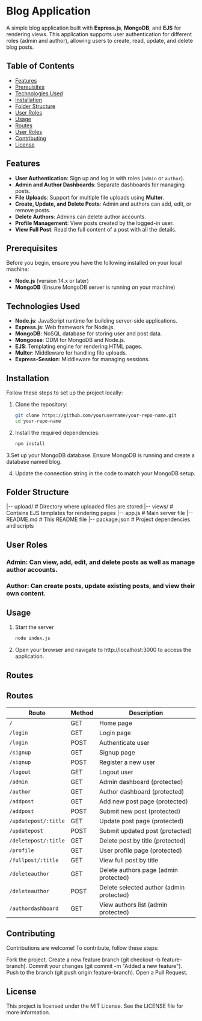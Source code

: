# Blog Application

A simple blog application built with **Express.js**, **MongoDB**, and **EJS** for rendering views. This application supports user authentication for different roles (admin and author), allowing users to create, read, update, and delete blog posts.

## Table of Contents

- [Features](#features)
- [Prereuisites](#prerequisites)
- [Technologies Used](#technologies-used)
- [Installation](#installation)
- [Folder Structure](#folder-structure)
- [User Roles](#user-roles)
- [Usage](#usage)
- [Routes](#routes)
- [User Roles](#user-roles)
- [Contributing](#contributing)
- [License](#license)

## Features
- **User Authentication**: Sign up and log in with roles (`admin` or `author`).
- **Admin and Author Dashboards**: Separate dashboards for managing posts.
- **File Uploads**: Support for multiple file uploads using **Multer**.
- **Create, Update, and Delete Posts**: Admin and authors can add, edit, or remove posts.
- **Delete Authors**: Admins can delete author accounts.
- **Profile Management**: View posts created by the logged-in user.
- **View Full Post**: Read the full content of a post with all the details.

## Prerequisites
Before you begin, ensure you have the following installed on your local machine:
- **Node.js** (version 14.x or later)
- **MongoDB** (Ensure MongoDB server is running on your machine)

## Technologies Used

- **Node.js**: JavaScript runtime for building server-side applications.
- **Express.js**: Web framework for Node.js.
- **MongoDB**: NoSQL database for storing user and post data.
- **Mongoose**: ODM for MongoDB and Node.js.
- **EJS**: Templating engine for rendering HTML pages.
- **Multer**: Middleware for handling file uploads.
- **Express-Session**: Middleware for managing sessions.

## Installation

Follow these steps to set up the project locally:

1. Clone the repository:

   ```bash
   git clone https://github.com/yourusername/your-repo-name.git
   cd your-repo-name

2. Install the required dependencies:

   ```bash
   npm install

3.Set up your MongoDB database. Ensure MongoDB is running and create a database named blog.

4. Update the connection string in the code to match your MongoDB setup.

## Folder Structure
|-- upload/                # Directory where uploaded files are stored
|-- views/                 # Contains EJS templates for rendering pages
|-- app.js                 # Main server file
|-- README.md              # This README file
|-- package.json           # Project dependencies and scripts

## User Roles

 ### Admin: Can view, add, edit, and delete posts as well as manage author accounts.
 ### Author: Can create posts, update existing posts, and view their own content.

## Usage
1. Start the server

    ```bash
    node index.js

2. Open your browser and navigate to http://localhost:3000 to access the application.


## Routes

## Routes

| Route                | Method | Description                                |
|----------------------|--------|--------------------------------------------|
| `/`                  | GET    | Home page                                  |
| `/login`             | GET    | Login page                                 |
| `/login`             | POST   | Authenticate user                          |
| `/signup`            | GET    | Signup page                                |
| `/signup`            | POST   | Register a new user                        |
| `/logout`            | GET    | Logout user                                |
| `/admin`             | GET    | Admin dashboard (protected)                |
| `/author`            | GET    | Author dashboard (protected)               |
| `/addpost`           | GET    | Add new post page (protected)              |
| `/addpost`           | POST   | Submit new post (protected)                |
| `/updatepost/:title` | GET    | Update post page (protected)               |
| `/updatepost`        | POST   | Submit updated post (protected)            |
| `/deletepost/:title` | GET    | Delete post by title (protected)           |
| `/profile`           | GET    | User profile page (protected)              |
| `/fullpost/:title`   | GET    | View full post by title                    |
| `/deleteauthor`      | GET    | Delete authors page (admin protected)      |
| `/deleteauthor`      | POST   | Delete selected author (admin protected)   |
| `/authordashboard`   | GET    | View authors list (admin protected)        |

## Contributing
Contributions are welcome! To contribute, follow these steps:

Fork the project.
Create a new feature branch (git checkout -b feature-branch).
Commit your changes (git commit -m "Added a new feature").
Push to the branch (git push origin feature-branch).
Open a Pull Request.

## License
This project is licensed under the MIT License. See the LICENSE file for more information.
